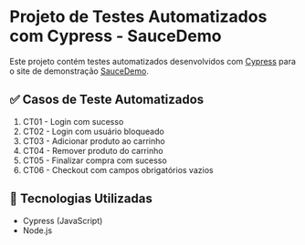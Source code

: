 # Projeto de Testes Automatizados com Cypress - SauceDemo

Este projeto contém testes automatizados desenvolvidos com [Cypress](https://www.cypress.io/) para o site de demonstração [SauceDemo](https://www.saucedemo.com/).

## ✅ Casos de Teste Automatizados

1. CT01 - Login com sucesso  
2. CT02 - Login com usuário bloqueado  
3. CT03 - Adicionar produto ao carrinho  
4. CT04 - Remover produto do carrinho  
5. CT05 - Finalizar compra com sucesso  
6. CT06 - Checkout com campos obrigatórios vazios

## 🚀 Tecnologias Utilizadas

- Cypress (JavaScript)
- Node.js

